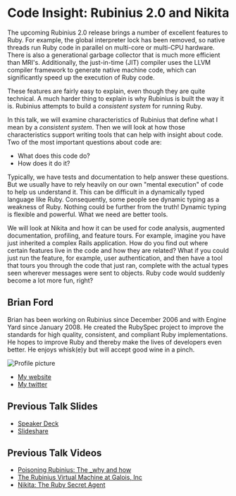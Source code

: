 # Code Insight: Rubinius 2.0 and Nikita

The upcoming Rubinius 2.0 release brings a number of excellent features to
Ruby. For example, the global interpreter lock has been removed, so native
threads run Ruby code in parallel on multi-core or multi-CPU hardware. There
is also a generational garbage collector that is much more efficient than
MRI's. Additionally, the just-in-time (JIT) compiler uses the LLVM compiler
framework to generate native machine code, which can significantly speed up
the execution of Ruby code.

These features are fairly easy to explain, even though they are quite
technical. A much harder thing to explain is why Rubinius is built the way it
is. Rubinius attempts to build a _consistent system_ for running Ruby.

In this talk, we will examine characteristics of Rubinius that define what I
mean by a _consistent system_. Then we will look at how those characteristics
support writing tools that can help with insight about code. Two of the most
important questions about code are:

* What does this code do?
* How does it do it?

Typically, we have tests and documentation to help answer these questions. But
we usually have to rely heavily on our own "mental execution" of code to help
us understand it. This can be difficult in a dynamically typed language like
Ruby. Consequently, some people see dynamic typing as a weakness of Ruby.
Nothing could be further from the truth! Dynamic typing is flexible and
powerful. What we need are better tools.

We will look at Nikita and how it can be used for code analysis, augmented
documentation, profiling, and feature tours. For example, imagine you have
just inherited a complex Rails application. How do you find out where certain
features live in the code and how they are related? What if you could just run
the feature, for example, user authentication, and then have a tool that tours
you through the code that just ran, complete with the actual types seen
wherever messages were sent to objects. Ruby code would suddenly become a lot
more fun, right?


## Brian Ford

Brian has been working on Rubinius since December 2006 and with Engine Yard
since January 2008. He created the RubySpec project to improve the standards
for high quality, consistent, and compliant Ruby implementations. He hopes to
improve Ruby and thereby make the lives of developers even better. He enjoys
whisk(e)y but will accept good wine in a pinch.


![Profile picture](http://brixen.io/assets/brian_ford_headshot.png)

- [My website](http://brixen.io)
- [My twitter](https://twitter.com/#!/brixen)

## Previous Talk Slides

- [Speaker Deck](http://speakerdeck.com/u/brixen)
- [Slideshare](http://www.slideshare.net/brixen/presentations)

## Previous Talk Videos

- [Poisoning Rubinius: The \_why and how](http://confreaks.com/videos/454-rubyconf2010-poisoning-rubinius-the-_why-and-how)
- [The Rubinius Virtual Machine at Galois, Inc](http://corp.galois.com/blog/2010/12/2/galois-video-the-rubinius-virtual-machine.html)
- [Nikita: The Ruby Secret Agent](http://confreaks.com/videos/691-rubyconf2011-nikita-the-ruby-secret-agent)
